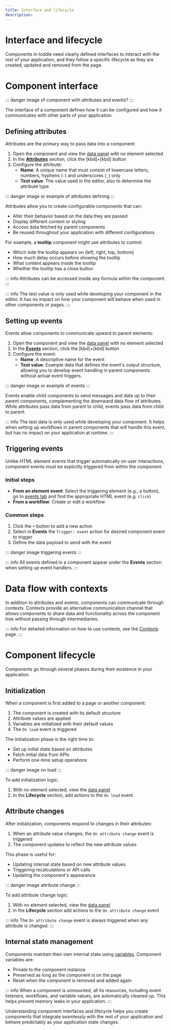 ```yaml
---
title: Interface and lifecycle
description:
---
```


# Interface and lifecycle
Components in toddle need clearly defined interfaces to interact with the rest of your application, and they follow a specific lifecycle as they are created, updated and removed from the page.

# Component interface

::: danger
image of component with attributes and events?
:::

The interface of a component defines how it can be configured and how it communicates with other parts of your application.

## Defining attributes
Attributes are the primary way to pass data into a component:
1. Open the component and view the [data panel](/the-editor/data-panel) with no element selected
2. In the **[Attributes](/the-editor/data-panel#attributes)** section, click the [kbd]+[kbd] button
3. Configure the attribute:
   - **Name**: A unique name that must consist of lowercase letters, numbers, hyphens (`-`) and underscores (`_`) only
   - **Test value**: The value used in the editor, also to determine the attribute type

::: danger
image or example of attributes defining
:::

Attributes allow you to create configurable components that can:
- Alter their behavior based on the data they are passed
- Display different content or styling
- Access data fetched by parent components
- Be reused throughout your application with different configurations

For example, a **tooltip** component might use attributes to control:
- Which side the tooltip appears on (left, right, top, bottom)
- How much delay occurs before showing the tooltip
- What content appears inside the tooltip
- Whether the tooltip has a close button

::: info
Attributes can be accessed inside any formula within the component.
:::

::: info
The test value is only used while developing your component in the editor. It has no impact on how your component will behave when used in other components or pages.
:::

## Setting up events
Events allow components to communicate upward to parent elements:
1. Open the component and view the [data panel](/the-editor/data-panel) with no element selected
2. In the **[Events](/the-editor/data-panel#events)** section, click the [kbd]+[kbd] button
3. Configure the event:
   - **Name**: A descriptive name for the event
   - **Test value**: Example data that defines the event's output structure, allowing you to develop event handling in parent components without actual event triggers.

::: danger
image or example of events
:::

Events enable child components to send messages and data up to their parent components, complementing the downward data flow of attributes. While attributes pass data from parent to child, events pass data from child to parent.

::: info
The test data is only used while developing your component. It helps when setting up workflows in parent components that will handle this event, but has no impact on your application at runtime.
:::

## Triggering events
Unlike HTML element events that trigger automatically on user interactions, component events must be explicitly triggered from within the component:

### Initial steps
- **From an element event**: Select the triggering element (e.g., a button), go to [events tab](/the-editor/element-panel#events-tab) and find the appropriate HTML event (e.g. `click`)
- **From a workflow**: Create or edit a workflow

### Common steps
1. Click the `+` button to add a new action
2. Select in **Events** the `Trigger: event` action for desired component event to trigger
3. Define the data payload to send with the event

::: danger
image triggering events
:::

::: info
All events defined in a component appear under the **Events** section when setting up event handlers.
:::

# Data flow with contexts
In addition to attributes and events, components can communicate through contexts. Contexts provide an alternative communication channel that allows components to share data and functionality across the component tree without passing through intermediaries.

::: info
For detailed information on how to use contexts, see the [Contexts](/contexts/overview) page.
:::

# Component lifecycle
Components go through several phases during their existence in your application.

## Initialization
When a component is first added to a page or another component:
1. The component is created with its default structure
2. Attribute values are applied
3. Variables are initialized with their default values
4. The `On load` event is triggered

The initialization phase is the right time to:
- Set up initial state based on attributes
- Fetch initial data from APIs
- Perform one-time setup operations

::: danger
image on load
:::

To add initialization logic:
1. With no element selected, view the [data panel](/the-editor/data-panel)
2. In the **Lifecycle** section, add actions to the `On load` event

## Attribute changes
After initialization, components respond to changes in their attributes:
1. When an attribute value changes, the `On attribute change` event is triggered
2. The component updates to reflect the new attribute values

This phase is useful for:
- Updating internal state based on new attribute values
- Triggering recalculations or API calls
- Updating the component's appearance

::: danger
image attribute change
:::

To add attribute change logic:
1. With no element selected, view the [data panel](/the-editor/data-panel)
2. In the **Lifecycle** section add actions to the `On attribute change` event

::: info
The `On attribute change` event is always triggered when any attribute is changed.
:::

## Internal state management
Components maintain their own internal state using [variables](/variables/overview). Component variables are:
- Private to the component instance
- Preserved as long as the component is on the page
- Reset when the component is removed and added again

::: info
When a component is unmounted, all its resources, including event listeners, workflows, and variable values, are automatically cleaned up. This helps prevent memory leaks in your application.
:::

Understanding component interfaces and lifecycle helps you create components that integrate seamlessly with the rest of your application and behave predictably as your application state changes.